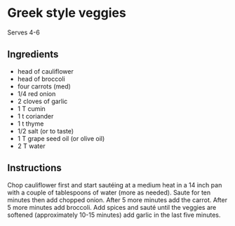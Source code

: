 # Greek style veggies

Serves 4-6

## Ingredients

- head of cauliflower
- head of broccoli
- four carrots (med)
- 1/4 red onion
- 2 cloves of garlic
- 1 T cumin
- 1 t coriander
- 1 t thyme
- 1/2 salt (or to taste)
- 1 T grape seed oil (or olive oil)
- 2 T water

## Instructions

Chop cauliflower first and start sautéing at a medium heat in a 14 inch pan with a couple of tablespoons of water (more as needed). Saute for ten minutes then add chopped onion. After 5 more minutes add the carrot. After 5 more minutes add broccoli. Add spices and sauté until the veggies are softened (approximately 10-15 minutes) add garlic in the last five minutes.